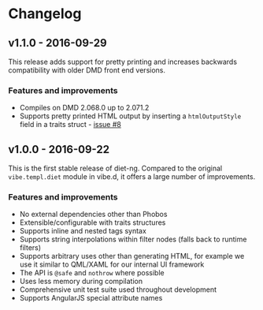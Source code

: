 Changelog
=========

v1.1.0 - 2016-09-29
-------------------

This release adds support for pretty printing and increases backwards
compatibility with older DMD front end versions.

### Features and improvements ###

- Compiles on DMD 2.068.0 up to 2.071.2
- Supports pretty printed HTML output by inserting a `htmlOutputStyle` field
  in a traits struct - [issue #8][issue8]

[issue8]: https://github.com/rejectedsoftware/diet-ng/issues/8


v1.0.0 - 2016-09-22
-------------------

This is the first stable release of diet-ng. Compared to the original
`vibe.templ.diet` module in vibe.d, it offers a large number of
improvements.

### Features and improvements ###

- No external dependencies other than Phobos
- Extensible/configurable with traits structures
- Supports inline and nested tags syntax
- Supports string interpolations within filter nodes (falls back to
  runtime filters)
- Supports arbitrary uses other than generating HTML, for example we
  use it similar to QML/XAML for our internal UI framework
- The API is `@safe` and `nothrow` where possible
- Uses less memory during compilation
- Comprehensive unit test suite used throughout development
- Supports AngularJS special attribute names
